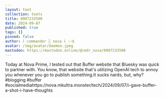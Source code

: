 ```yaml
---
layout: toot
collection: toots
title: 0907233500
date: 2024-09-07
published: true
tags: []
pinned: false
author: ⸸ commander ░ nova ⸸ :~$
avatar: /img/avatar/daemon.jpeg
mastodon: https://mastodon.online/@cmdr_nova/0907233500
---
```


Today at Nova Prime, I tested out that Buffer website that Bluesky was quick to partner with. You know, that website that's utilizing OpenAI tech to annoy you whenever you go to publish something.It sucks nards, but, why?#blogging #buffer #socialmediahttps://nova.mkultra.monster/tech/2024/09/07/i-gave-buffer-a-shot-i-have-thoughts
